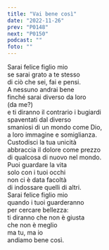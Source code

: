 ```yaml
---
title: "Vai bene così"
date: "2022-11-26"
prev: "P0148"
next: "P0150"
podcast: ""
foto: ""
---
```


Sarai felice figlio mio  
se sarai grato a te stesso  
di ciò che sei, fai e pensi.  
A nessuno andrai bene  
finché sarai diverso da loro  
(da me?)  
e ti diranno il contrario i bugiardi  
spaventati dal diverso  
smaniosi di un mondo come Dio,  
a loro immagine e somiglianza.  
Custodisci la tua unicità  
abbraccia il dolore come prezzo  
di qualcosa di nuovo nel mondo.  
Puoi guardare la vita  
solo con i tuoi occhi  
non ci è data facoltà  
di indossare quelli di altri.  
Sarai felice figlio mio  
quando i tuoi guarderanno  
per cercare bellezza:  
ti diranno che non è giusta  
che non è meglio  
ma tu, ma io  
andiamo bene così.
